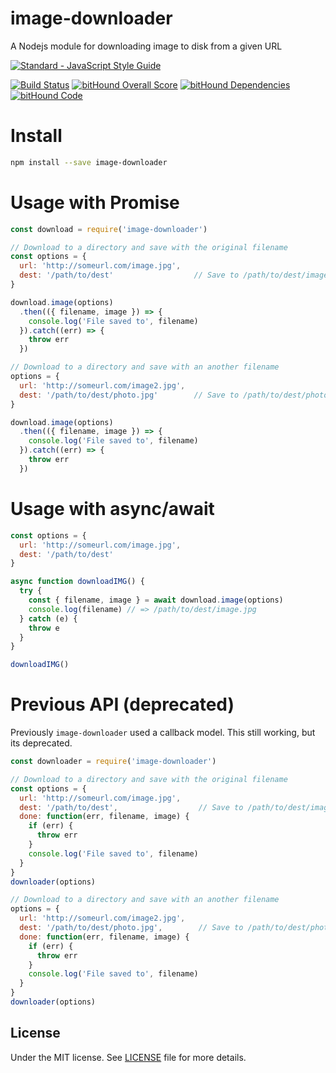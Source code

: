# image-downloader
A Nodejs module for downloading image to disk from a given URL

[![Standard - JavaScript Style Guide](https://cdn.rawgit.com/feross/standard/master/badge.svg)](https://github.com/feross/standard)

[![Build Status](https://travis-ci.org/demsking/image-downloader.svg?branch=master)](https://travis-ci.org/demsking/image-downloader)
[![bitHound Overall Score](https://www.bithound.io/github/demsking/image-downloader/badges/score.svg)](https://www.bithound.io/github/demsking/image-downloader)
[![bitHound Dependencies](https://www.bithound.io/github/demsking/image-downloader/badges/dependencies.svg)](https://www.bithound.io/github/demsking/image-downloader/master/dependencies/npm)
[![bitHound Code](https://www.bithound.io/github/demsking/image-downloader/badges/code.svg)](https://www.bithound.io/github/demsking/image-downloader)

# Install
```sh
npm install --save image-downloader
```

# Usage with Promise
```js
const download = require('image-downloader')

// Download to a directory and save with the original filename
const options = {
  url: 'http://someurl.com/image.jpg',
  dest: '/path/to/dest'                  // Save to /path/to/dest/image.jpg
}

download.image(options)
  .then(({ filename, image }) => {
    console.log('File saved to', filename)
  }).catch((err) => {
    throw err
  })

// Download to a directory and save with an another filename
options = {
  url: 'http://someurl.com/image2.jpg',
  dest: '/path/to/dest/photo.jpg'        // Save to /path/to/dest/photo.jpg
}

download.image(options)
  .then(({ filename, image }) => {
    console.log('File saved to', filename)
  }).catch((err) => {
    throw err
  })
```

# Usage with async/await
```js
const options = {
  url: 'http://someurl.com/image.jpg',
  dest: '/path/to/dest'                  
}

async function downloadIMG() {
  try {
    const { filename, image } = await download.image(options)
    console.log(filename) // => /path/to/dest/image.jpg 
  } catch (e) {
    throw e
  }
}

downloadIMG()
```

# Previous API (deprecated)
Previously `image-downloader` used a callback model. This still working, but its deprecated.

```js
const downloader = require('image-downloader')

// Download to a directory and save with the original filename
const options = {
  url: 'http://someurl.com/image.jpg',
  dest: '/path/to/dest',                  // Save to /path/to/dest/image.jpg
  done: function(err, filename, image) {
    if (err) {
      throw err
    }
    console.log('File saved to', filename)
  }
}
downloader(options)

// Download to a directory and save with an another filename
options = {
  url: 'http://someurl.com/image2.jpg',
  dest: '/path/to/dest/photo.jpg',        // Save to /path/to/dest/photo.jpg
  done: function(err, filename, image) {
    if (err) {
      throw err
    }
    console.log('File saved to', filename)
  }
}
downloader(options)
```

## License

Under the MIT license. See [LICENSE](https://github.com/demsking/image-downloader/blob/master/LICENSE) file for more details.
